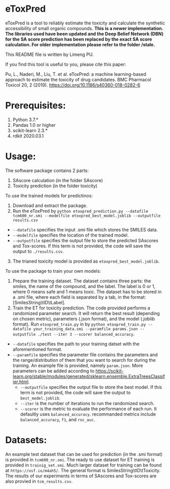 # eToxPred
eToxPred is a tool to reliably estimate the toxicity and calculate the synthetic accessibility of small organic compounds. **This is a newer implementation. The libraries used have been updated and the Deep Belief Network (DBN) for the SA score prediction has been replaced by the exact SA score calculation. For older implementation please refer to the folder /stale.**

This README file is written by Limeng PU. 

If you find this tool is useful to you, please cite this paper:

Pu, L., Naderi, M., Liu, T. et al. eToxPred: a machine learning-based approach to estimate the toxicity of drug candidates. BMC Pharmacol Toxicol 20, 2 (2019). https://doi.org/10.1186/s40360-018-0282-6

# Prerequisites:
1. Python 3.7.*
2. Pandas 1.0 or higher
3. scikit-learn 2.3.*
4. rdkit 2020.03.1

# Usage:

The software package contains 2 parts:
1. SAscore calculation (in the folder SAscore)
2. Toxicity prediction (in the folder toxicity)

To use the trained models for predictinos:
1. Download and extract the package.
2. Run the eToxPred by `python etoxpred_prediction.py --datafile tcm600_nr.smi --modelfile etoxpred_best_model.joblib --outputfile results.csv`
  - `--datafile` specifies the input .smi file which stores the SMILES data.
  - `--modelfile` specifies the location of the trained model.
  - `--outputfile` specifies the output file to store the predicted SAscores and Tox-scores. If this term is not provided, the code will save the output to `./results.csv`.
3. The trianed toxicity model is provided as `etoxpred_best_model.joblib`.

To use the package to train your own models:
1. Prepare the training dataset. The dataset contains three parts: the smiles, the name of the compound, and the label. The label is 0 or 1, where 0 means safe and 1 means toxic. The dataset has to be stored in a .smi file, where each field is separated by a tab, in the format:
 [SmilesString\tID\tLabel].
2. Train the ET for toxicity prediction. The code provided performs a randomized parameter search. It will return the best result (depending on chosen metric), parameters (.json format), and the model (.joblib format). Run `etoxpred_train.py` in by `python etoxpred_train.py --datafile your_training_data.smi --paramfile params.json --outputfile ./test --iter 3 --scorer balanced_accuracy`.
  - `--datafile` specifies the path to your training datset with the aforementioned format.
  - `--paramfile` specifies the parameter file contains the parameters and the range/distribution of them that you want to search for during the training. An example file is provided, namely `param.json`. More parameters can be added according to https://scikit-learn.org/stable/modules/generated/sklearn.ensemble.ExtraTreesClassifier.html.
    - `--outputfile` specifies the output file to store the best model. If this term is not provided, the code will save the output to `best_model.joblib`.
    - `--iter` is the number of iterations to run the randomized search.
    - `--scorer` is the metric to evaluate the performance of each run. It defaultly uses `balanced_accuracy`. recommanded metrics include `balanced_accuracy`, `f1`, and `roc_auc`.

# Datasets:

An example test dataset that can be used for prediction (in the .smi format) is provided in `tcm600_nr.smi`. The ready to use dataset for ET training is provided in `trainig_set.smi`. Much larger dataset for training can be found at `https://osf.io/m4ah5/`. The general format is SmilesString\tID\tToxicity. The results of our experiments in terms of SAscores and Tox-scores are also provied in `tcm_results.csv`.
